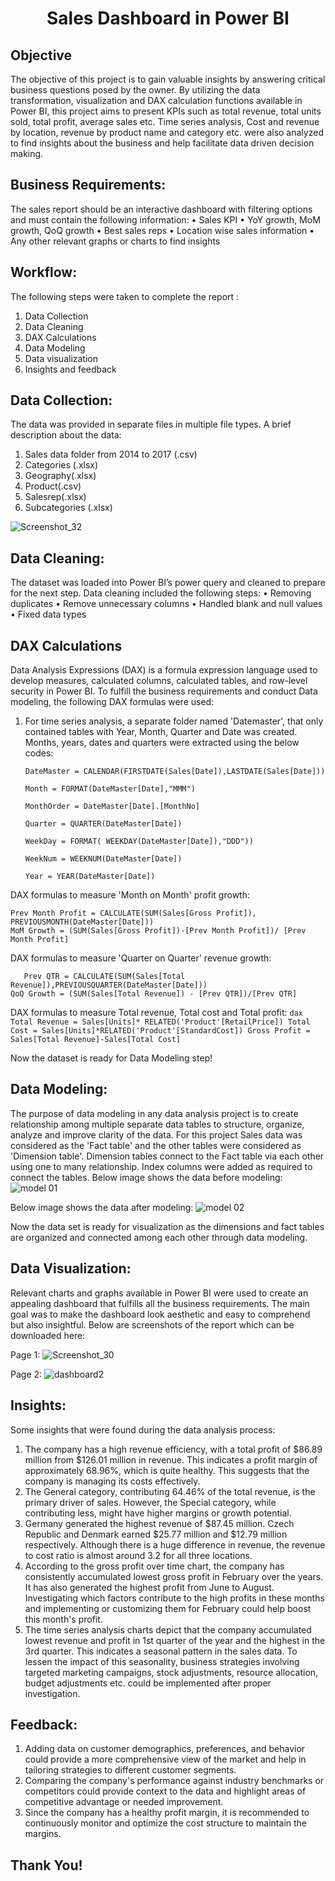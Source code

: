 # <p align="center">Sales Dashboard in Power BI</p>

## Objective
The objective of this project is to gain valuable insights by answering critical business questions posed by the owner. By utilizing the data transformation, visualization and DAX calculation functions available in Power BI, this project aims to present KPIs such as total revenue, total units sold, total profit, average sales etc. Time series analysis, Cost and revenue by location, revenue by product name and category etc. were also analyzed to find insights about the business and help facilitate data driven decision making.

## Business Requirements:
The sales report should be an interactive dashboard with filtering options and must contain the following information:
•	Sales KPI
•	YoY growth, MoM growth, QoQ growth
•	Best sales reps
•	Location wise sales information
•	Any other relevant graphs or charts to find insights

## Workflow:
The following steps were taken to complete the report :
1.	Data Collection
2.	Data Cleaning 
3.	DAX Calculations
4.	Data Modeling
5.	Data visualization
6.	Insights and feedback

  ## Data Collection:
The data was provided in separate files in multiple file types. A brief description about the data:
1.	Sales data folder from 2014 to 2017 (.csv)
2.	Categories (.xlsx)
3.	Geography(.xlsx)
4.	Product(.csv)
5.	Salesrep(.xlsx)
6.	Subcategories (.xlsx)

![Screenshot_32](https://github.com/Rantu7/Sales-Dashboard-in-Power-BI/assets/167998182/67a871e6-91a1-4533-8bed-533444d5b081)

## Data Cleaning:
The dataset was loaded into Power BI’s power query and cleaned to prepare for the next step. Data cleaning included the following steps:
•	Removing duplicates
•	Remove unnecessary columns
•	Handled blank and null values
•	Fixed data types 

## DAX Calculations
Data Analysis Expressions (DAX) is a formula expression language used to develop measures, calculated columns, calculated tables, and row-level security in Power BI. To fulfill the business requirements and conduct Data modeling, the following DAX formulas were used:
1. For time series analysis, a separate folder named 'Datemaster', that only contained tables with Year, Month, Quarter and Date was created. Months, years, dates and quarters were extracted using the below codes:
 
   ```dax
   DateMaster = CALENDAR(FIRSTDATE(Sales[Date]),LASTDATE(Sales[Date]))
    ```
   
     ```dax
   Month = FORMAT(DateMaster[Date],"MMM")
    ```
     
   ```dax
   MonthOrder = DateMaster[Date].[MonthNo]
    ```
   
   ```dax
   Quarter = QUARTER(DateMaster[Date])
    ```
    
    ```dax
   WeekDay = FORMAT( WEEKDAY(DateMaster[Date]),"DDD"))
    ```
    
   ```dax
   WeekNum = WEEKNUM(DateMaster[Date])
    ``` 
    
    ```dax
    Year = YEAR(DateMaster[Date])
    ```

DAX formulas to measure 'Month on Month' profit growth:
       
   ```dax
Prev Month Profit = CALCULATE(SUM(Sales[Gross Profit]), PREVIOUSMONTH(DateMaster[Date]))
MoM Growth = (SUM(Sales[Gross Profit])-[Prev Month Profit])/ [Prev Month Profit]
   ```
DAX formulas to measure  'Quarter on Quarter' revenue growth:
 ```dax
    Prev QTR = CALCULATE(SUM(Sales[Total Revenue]),PREVIOUSQUARTER(DateMaster[Date]))
QoQ Growth = (SUM(Sales[Total Revenue]) - [Prev QTR])/[Prev QTR]

   ```
DAX formulas to measure Total revenue, Total cost and Total profit:
    ```dax
  Total Revenue = Sales[Units]* RELATED('Product'[RetailPrice])
Total Cost = Sales[Units]*RELATED('Product'[StandardCost])
Gross Profit = Sales[Total Revenue]-Sales[Total Cost]
    ```

  Now the dataset is ready for Data Modeling step!
  
 ## Data Modeling: 
The purpose of data modeling in any data analysis project is to create relationship among multiple separate data tables to structure, organize, analyze and improve clarity of the data. For this project Sales data was considered as the 'Fact table' and the other tables were considered as 'Dimension table'. Dimension tables connect to the Fact table via each other using one to many relationship. Index columns were added as required to connect the tables. Below image shows the data before  modeling:
![model 01](https://github.com/Rantu7/Sales-Dashboard-in-Power-BI/assets/167998182/fe2029eb-1607-4a71-9713-b65eca4781ab)

Below image shows the data after modeling:
![model 02](https://github.com/Rantu7/Sales-Dashboard-in-Power-BI/assets/167998182/7a6da1dc-5d6e-46ec-923d-bdbe57ae2979)

 Now the data set is ready for visualization as the dimensions and fact tables are organized and connected among each other through data modeling.

## Data Visualization:
Relevant charts and graphs available in Power BI were used to create an appealing dashboard that fulfills all the business requirements. The main goal was to make the dashboard look aesthetic and easy to comprehend but also insightful. Below are screenshots of the report which can be downloaded here:

Page 1:
![Screenshot_30](https://github.com/Rantu7/Sales-Dashboard-in-Power-BI/assets/167998182/c91daed5-720b-4b95-b50c-b224b6f83abe)

Page 2:
![dashboard2](https://github.com/Rantu7/Sales-Dashboard-in-Power-BI/assets/167998182/89efe080-b116-4985-b92e-8df849ba69ac)

## Insights:
 Some insights that were found during the data analysis process:
1.	The company has a high revenue efficiency, with a total profit of $86.89 million from $126.01 million in revenue. This indicates a profit margin of approximately 68.96%, which is quite healthy. This suggests that the company is managing its costs effectively.
2.	The General category, contributing 64.46% of the total revenue, is the primary driver of sales. However, the Special category, while contributing less, might have higher margins or growth potential.
3.	Germany generated the highest revenue of $87.45 million. Czech Republic and Denmark earned $25.77 million and $12.79 million respectively. Although there is a huge difference in revenue, the revenue to cost ratio is almost around 3.2 for all three locations.
4.	According to the gross profit over time chart, the company has consistently accumulated lowest gross profit in February over the years. It has also generated the highest profit from June to August. Investigating which factors contribute to the high profits in these months and implementing or customizing them for February could help boost this month's profit.
5.	The time series analysis charts depict that the company accumulated lowest revenue and profit in 1st quarter of the year and the highest in the 3rd quarter. This indicates a seasonal pattern in the sales data. To lessen the impact of this seasonality, business strategies involving targeted marketing campaigns, stock adjustments, resource allocation, budget adjustments etc. could be implemented after proper investigation.

## Feedback:
1.	Adding data on customer demographics, preferences, and behavior could provide a more comprehensive view of the market and help in tailoring strategies to different customer segments.
2.	Comparing the company's performance against industry benchmarks or competitors could provide context to the data and highlight areas of competitive advantage or needed improvement.
3.	Since the company has a healthy profit margin, it is recommended to continuously monitor and optimize the cost structure to maintain the margins.

## Thank You!




